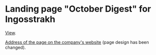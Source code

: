 # Landing page "October Digest" for Ingosstrakh

[View](https://richpeach-bot.github.io/ingos_october_digest/). 

[Address of the page on the company's website](https://www.ingos.ru/company/blog/2021/altai-travel/) (page design has been changed).
